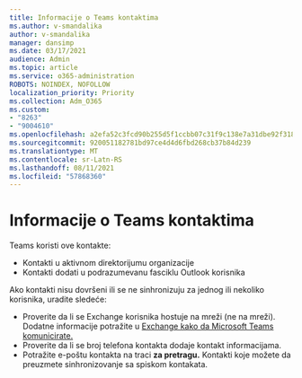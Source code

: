 ```yaml
---
title: Informacije o Teams kontaktima
ms.author: v-smandalika
author: v-smandalika
manager: dansimp
ms.date: 03/17/2021
audience: Admin
ms.topic: article
ms.service: o365-administration
ROBOTS: NOINDEX, NOFOLLOW
localization_priority: Priority
ms.collection: Adm_O365
ms.custom:
- "8263"
- "9004610"
ms.openlocfilehash: a2efa52c3fcd90b255d5f1ccbb07c31f9c138e7a31dbe92f318418fb1643601d
ms.sourcegitcommit: 920051182781bd97ce4d4d6fbd268cb37b84d239
ms.translationtype: MT
ms.contentlocale: sr-Latn-RS
ms.lasthandoff: 08/11/2021
ms.locfileid: "57868360"
---
```

# <a name="information-about-teams-contacts"></a>Informacije o Teams kontaktima

Teams koristi ove kontakte:

- Kontakti u aktivnom direktorijumu organizacije
- Kontakti dodati u podrazumevanu fasciklu Outlook korisnika

Ako kontakti nisu dovršeni ili se ne sinhronizuju za jednog ili nekoliko korisnika, uradite sledeće:

- Proverite da li se Exchange korisnika hostuje na mreži (ne na mreži). Dodatne informacije potražite u [Exchange kako da Microsoft Teams komunicirate.](https://docs.microsoft.com/microsoftteams/exchange-teams-interact)
- Proverite da li se broj telefona kontakta dodaje kontakt informacijama.
- Potražite e-poštu kontakta na traci **za pretragu.** Kontakti koje možete da preuzmete sinhronizovanje sa spiskom kontakata.


